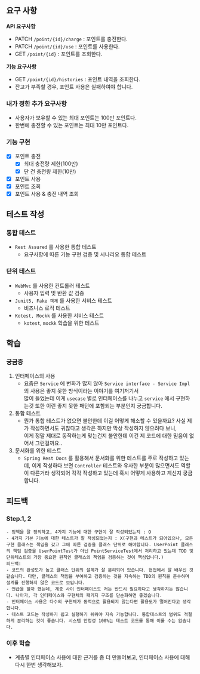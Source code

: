 ## 요구 사항

**API 요구사항**

- PATCH  `/point/{id}/charge` : 포인트를 충전한다.
- PATCH `/point/{id}/use` : 포인트를 사용한다.
- GET `/point/{id}` : 포인트를 조회한다.

**기능 요구사항**

- GET `/point/{id}/histories` : 포인트 내역을 조회한다.
- 잔고가 부족할 경우, 포인트 사용은 실패하여야 합니다.

### 내가 정한 추가 요구사항

- 사용자가 보유할 수 있는 최대 포인트는 100만 포인트다.
- 한번에 충전할 수 있는 포인트는 최대 10만 포인트다.

### 기능 구현

- [x] 포인트 충전
    - [x] 최대 충전량 제한(100만)
    - [x] 단 건 충전량 제한(10만)
- [x] 포인트 사용
- [x] 포인트 조회
- [x] 포인트 사용 & 충전 내역 조회

## 테스트 작성

### 통합 테스트

- `Rest Assured` 를 사용한 통합 테스트
    - 요구사항에 따른 기능 구현 검증 및 시나리오 통합 테스트

### 단위 테스트

- `WebMvc` 를 사용한 컨트롤러 테스트
    - 사용자 입력 및 반환 값 검증
- `Junit5, Fake 객체` 를 사용한 서비스 테스트
    - 비즈니스 로직 테스트
- `Kotest, Mockk` 를 사용한 서비스 테스트
    - `kotest`, `mockk` 학습을 위한 테스트

## 학습

### 궁금증

1. 인터페이스의 사용
    - 요즘은 `Service` 에 변화가 많지 않아 `Service interface - Service Impl` 의 사용은 좋지 못한 방식이라는 이야기를 여기저기서   
      많이 들었는데 이게 `usecase` 별로 인터페이스를 나누고 `service` 에서 구현하는것 또한 이런 좋지 못한 패턴에 포함되는 부분인지 궁금합니다.
2. 통합 테스트
    - 뭔가 통합 테스트가 없으면 불안한데 이걸 어떻게 해소할 수 있을까요? 사실 제가 작성하면서도 귀찮다고 생각은 하지만 막상 작성하지 않으려다 보니,  
      이게 정말 제대로 동작하는게 맞는건지 불안한데 이건 제 코드에 대한 믿음이 없어서 그런걸까요..
3. 문서화를 위한 테스트
    - `Spring Rest Docs` 를 활용해서 문서화를 위한 테스트를 주로 작성하고 있는데, 이게 작성하다 보면 `Controller` 테스트와 유사한 부분이
      많으면서도 역할이 다른거라 생각되어 각각 작성하고 있는데 혹시 어떻게 사용하고 계신지 궁금합니다.


## 피드백

### Step.1, 2

```text
- 정책을 잘 정의하고, 4가지 기능에 대한 구현이 잘 작성되었는지 : O
- 4가지 기본 기능에 대한 테스트가 잘 작성되었는지 : X(구현과 테스트가 되어있으나, 모든 구현 클래스는 책임을 갖고 그에 따른 검증을 클래스 단위로 해야합니다. UserPoint 클래스의 책임 검증을 UserPointTest가 아닌 PointServiceTest에서 처리하고 있는데 TDD 및 단위테스트의 가장 중요한 원칙인 클래스의 책임을 검증하는 것이 핵심입니다.)
피드백:
- 코드의 완성도가 높고 클래스 단위의 설계가 잘 분리되어 있습니다. 현업에서 잘 배우신 것 같습니다. 다만, 클래스의 책임을 부여하고 검증하는 것을 지속하는 TDD의 원칙을 준수하며 설계를 진행하지 않은 코드로 보입니다.
- 언급을 할까 했는데, 계층 사이 인터페이스도 저는 반드시 필요하다고 생각하지는 않습니다. 나아가, 각 인터페이스와 구현체의 패키지 구조를 단순화하면 좋겠습니다.
- 인터페이스 사용은 다수의 구현체가 동적으로 활용되지 않는다면 활용도가 떨어진다고 생각합니다.
- 테스트 코드는 작성하기 쉽고 실행하기 쉬워야 지속 가능합니다. 통합테스트의 범위도 적절하게 분리하는 것이 좋습니다. 시스템 안정성 100%는 테스트 코드를 통해 이룰 수는 없습니다.
```

### 이후 학습

- 계층별 인터페이스 사용에 대한 근거를 좀 더 만들어보고, 인터페이스 사용에 대해 다시 한번 생각해보자.
